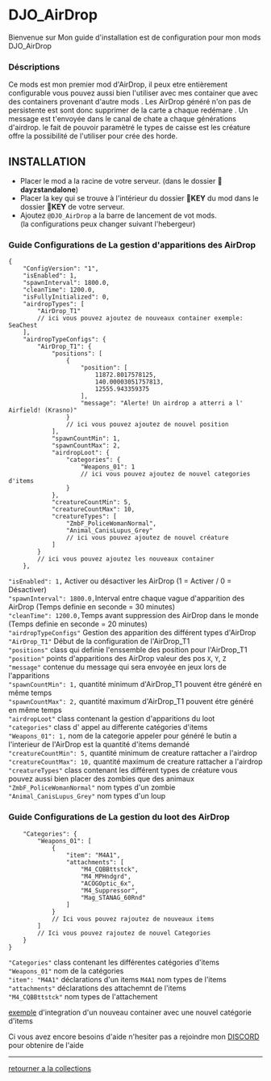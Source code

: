 # DJO_AirDrop
Bienvenue sur Mon guide d'installation est de configuration pour mon mods DJO_AirDrop

### Déscriptions
Ce mods est mon premier mod d'AirDrop, il peux etre entièrement configurable vous pouvez aussi bien l'utiliser avec mes container que avec des containers provenant d'autre mods .
Les AirDrop généré n'on pas de persistente est sont donc supprimer de la carte a chaque redémare .
Un message est t'envoyée dans le canal de chate a chaque générations d'airdrop.
le fait de pouvoir paramètré le types de caisse est les créature offre la possibilité de l'utiliser pour crée des horde.


## INSTALLATION
- Placer le mod a la racine de votre serveur. (dans le dossier 📂**dayzstandalone**)
- Placer la key qui se trouve à l'intérieur du dossier 📂**KEY** du mod dans le dossier 📂**KEY** de votre serveur.
- Ajoutez `@DJO_AirDrop` a la barre de lancement de vot mods.  
(la configurations peux changer suivant l'hebergeur)

### Guide Configurations de La gestion d'apparitions des **AirDrop**
```
{
    "ConfigVersion": "1",
    "isEnabled": 1,
    "spawnInterval": 1800.0,
    "cleanTime": 1200.0,
    "isFullyInitialized": 0,
    "airdropTypes": [
        "AirDrop_T1"
        // ici vous pouvez ajoutez de nouveaux container exemple: SeaChest
    ],
    "airdropTypeConfigs": {
        "AirDrop_T1": {
            "positions": [
                {
                    "position": [
                        11872.8017578125,
                        140.00003051757813,
                        12555.943359375
                    ],
                    "message": "Alerte! Un airdrop a atterri a l' Airfield! (Krasno)"
                }
                // ici vous pouvez ajoutez de nouvel position
            ],
            "spawnCountMin": 1,
            "spawnCountMax": 2,
            "airdropLoot": {
                "categories": {
                    "Weapons_01": 1
                    // ici vous pouvez ajoutez de nouvel categories d'items
                }
            },
            "creatureCountMin": 5,
            "creatureCountMax": 10,
            "creatureTypes": [
                "ZmbF_PoliceWomanNormal",
                "Animal_CanisLupus_Grey"
                // ici vous pouvez ajoutez de nouvel créature
            ]
        }
        // ici vous pouvez ajoutez les nouveaux container
    },
```
`"isEnabled": 1,` Activer ou désactiver les AirDrop (1 = Activer / 0 = Désactiver)  
`"spawnInterval": 1800.0,`Interval entre chaque vague d'apparition des AirDrop (Temps definie en seconde = 30 minutes)  
`"cleanTime": 1200.0,`Temps avant suppression des AirDrop dans le monde (Temps definie en seconde = 20 minutes)  
`"airdropTypeConfigs"` Gestion des apparition des différent types d'AirDrop  
`"AirDrop_T1"` Début de la configuration de l'AirDrop_T1  
`"positions"` class qui definie l'enssemble des position pour l'AirDrop_T1  
`"position"` points d'apparitions des AirDrop valeur des pos `X`, `Y`, `Z`  
`"message"` contenue du message qui sera envoyée en jeux lors de l'apparitions  
`"spawnCountMin": 1,` quantité minimum d'AirDrop_T1 pouvent étre généré en même temps  
`"spawnCountMax": 2,` quantité maximum d'AirDrop_T1 pouvent étre généré en même temps  
`"airdropLoot"` class contenant la gestion d'apparitions du loot  
`"categories"` class d' appel au differente catégories d'items  
`"Weapons_01": 1,` nom de la categorie appeler pour généré le butin a l'interieur de l'AirDrop est la quantité d'items demandé  
`"creatureCountMin": 5,` quantité minimum de creature rattacher a l'airdrop  
`"creatureCountMax": 10,` quantité maximum de creature rattacher a l'airdrop  
`"creatureTypes"` class contenant les différent types de créature vous pouvez aussi bien placer des zombies que des animaux  
`"ZmbF_PoliceWomanNormal"` nom types d'un zombie  
`"Animal_CanisLupus_Grey"` nom types d'un loup  

### Guide Configurations de La gestion du loot des **AirDrop**
```
    "Categories": {
        "Weapons_01": [
            {
                "item": "M4A1",
                "attachments": [
                    "M4_CQBBttstck",
                    "M4_MPHndgrd",
                    "ACOGOptic_6x",
                    "M4_Suppressor",
                    "Mag_STANAG_60Rnd"
                ]
            }
            // Ici vous pouvez rajoutez de nouveaux items
        ]
        // Ici vous pouvez rajoutez de nouvel Categories
    }
}
```
`"Categories"` class contenant les différentes catégories d'items  
`"Weapons_01"` nom de la catégories   
`"item": "M4A1"` déclarations d'un items `M4A1` nom types de l'items   
`"attachments"`  déclarations des attachemnt de l'items  
`"M4_CQBBttstck"` nom types de l'attachement  


[exemple](https://github.com/Djolehaineux/DJO-mods-collection) d'integration d'un nouveau container avec une nouvel catégorie d'items  

Ci vous avez encore besoins d'aide n'hesiter pas a rejoindre mon [DISCORD](https://discord.gg/UXNKcxApkU) pour obtenire de l'aide

---

[retourner a la collections](https://github.com/Djolehaineux/DJO-mods-collection)

